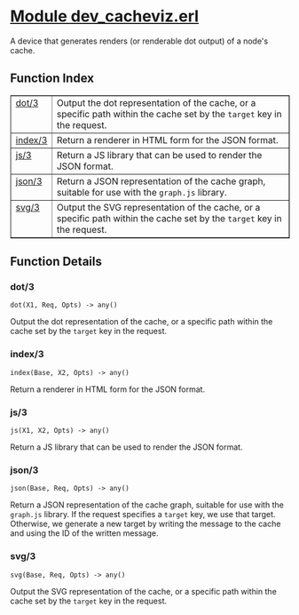 # [Module dev_cacheviz.erl](https://github.com/permaweb/HyperBEAM/blob/main/src/dev_cacheviz.erl)




A device that generates renders (or renderable dot output) of a node's
cache.

<a name="index"></a>

## Function Index ##


<table width="100%" border="1" cellspacing="0" cellpadding="2" summary="function index"><tr><td valign="top"><a href="#dot-3">dot/3</a></td><td>Output the dot representation of the cache, or a specific path within
the cache set by the <code>target</code> key in the request.</td></tr><tr><td valign="top"><a href="#index-3">index/3</a></td><td>Return a renderer in HTML form for the JSON format.</td></tr><tr><td valign="top"><a href="#js-3">js/3</a></td><td>Return a JS library that can be used to render the JSON format.</td></tr><tr><td valign="top"><a href="#json-3">json/3</a></td><td>Return a JSON representation of the cache graph, suitable for use with
the <code>graph.js</code> library.</td></tr><tr><td valign="top"><a href="#svg-3">svg/3</a></td><td>Output the SVG representation of the cache, or a specific path within
the cache set by the <code>target</code> key in the request.</td></tr></table>


<a name="functions"></a>

## Function Details ##

<a name="dot-3"></a>

### dot/3 ###

`dot(X1, Req, Opts) -> any()`

Output the dot representation of the cache, or a specific path within
the cache set by the `target` key in the request.

<a name="index-3"></a>

### index/3 ###

`index(Base, X2, Opts) -> any()`

Return a renderer in HTML form for the JSON format.

<a name="js-3"></a>

### js/3 ###

`js(X1, X2, Opts) -> any()`

Return a JS library that can be used to render the JSON format.

<a name="json-3"></a>

### json/3 ###

`json(Base, Req, Opts) -> any()`

Return a JSON representation of the cache graph, suitable for use with
the `graph.js` library. If the request specifies a `target` key, we use that
target. Otherwise, we generate a new target by writing the message to the
cache and using the ID of the written message.

<a name="svg-3"></a>

### svg/3 ###

`svg(Base, Req, Opts) -> any()`

Output the SVG representation of the cache, or a specific path within
the cache set by the `target` key in the request.

